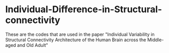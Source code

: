 # Individual-Difference-in-Structural-connectivity
These are the codes that are used in the paper "Individual Variability in Structural Connectivity Architecture of the Human Brain across the Middle-aged and Old Adult"
